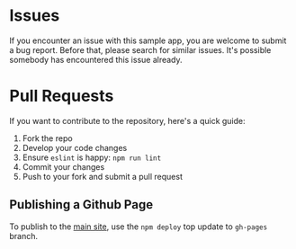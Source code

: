 # Issues

If you encounter an issue with this sample app, you are welcome to submit a bug report. Before that, please search for similar issues. It's possible somebody has encountered this issue already.

# Pull Requests

If you want to contribute to the repository, here's a quick guide:

1. Fork the repo
1. Develop your code changes
1. Ensure `eslint` is happy: `npm run lint`
1. Commit your changes
1. Push to your fork and submit a pull request

## Publishing a Github Page

To publish to the [main site](https://watson-developer-cloud.github.io/ui-components/), use the `npm deploy` top update to `gh-pages` branch.